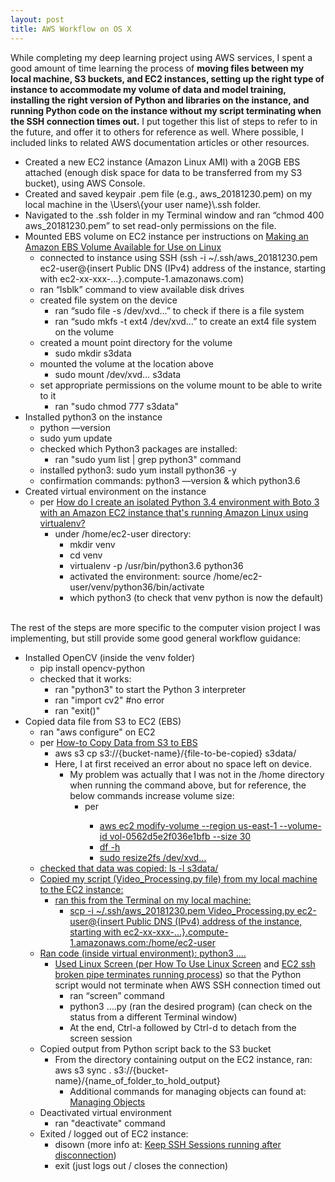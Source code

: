 ```yaml
---
layout: post
title: AWS Workflow on OS X
---
```


While completing my deep learning project using AWS services, I spent a good amount of time learning the process of **moving files between my local machine, S3 buckets, and EC2 instances, setting up the right type of instance to accommodate my volume of data and model training, installing the right version of Python and libraries on the instance, and running Python code on the instance without my script terminating when the SSH connection times out.**  I put together this list of steps to refer to in the future, and offer it to others for reference as well.  Where possible, I included links to related AWS documentation articles or other resources.

<ul class="ul custom">
<li>Created a new EC2 instance (Amazon Linux AMI) with a 20GB EBS attached (enough disk space for data to be transferred from my S3 bucket), using AWS Console.</li>
<li>Created and saved keypair .pem file (e.g., aws_20181230.pem) on my local machine in the \Users\{your user name}\.ssh folder.</li>
<li>Navigated to the .ssh folder in my Terminal window and ran “chmod 400 aws_20181230.pem” to set read-only permissions on the file.</li>
<li>Mounted EBS volume on EC2 instance per instructions on <a href="https://docs.aws.amazon.com/en_pv/AWSEC2/latest/UserGuide/ebs-using-volumes.html">Making an Amazon EBS Volume Available for Use on Linux</a>
  <ul class="ul custom">
  <li>connected to instance using SSH (ssh -i ~/.ssh/aws_20181230.pem ec2-user@{insert Public DNS (IPv4) address of the instance, starting with ec2-xx-xxx-...}.compute-1.amazonaws.com)</li>
  <li>ran “lsblk” command to view available disk drives</li>
  <li>created file system on the device
    <ul class="ul custom">
    <li>ran “sudo file -s /dev/xvd…” to check if there is a file system</li>
    <li>ran “sudo mkfs -t ext4 /dev/xvd…” to create an ext4 file system on the volume</li>
    </ul>
  </li>
  <li>created a mount point directory for the volume
    <ul class="ul custom">
    <li>sudo mkdir s3data</li>
    </ul>
  </li>
  <li>mounted the volume at the location above
    <ul class="ul custom">
    <li>sudo mount /dev/xvd… s3data</li>
    </ul>
  </li>
  <li>set appropriate permissions on the volume mount to be able to write to it
    <ul class="ul custom">
    <li>ran "sudo chmod 777 s3data"</li>
    </ul>
  </li>
  </ul>
</li>
<li>Installed python3 on the instance
  <ul class="ul custom">
  <li>python —version</li>
  <li>sudo yum update</li>
  <li>checked which Python3 packages are installed:
    <ul class="ul custom">
    <li>ran "sudo yum list | grep python3" command</li>
    </ul>
  </li>
  <li>installed python3: sudo yum install python36 -y</li>
  <li>confirmation commands: python3 —version & which python3.6</li>
  </ul>
</li>
<li>Created virtual environment on the instance
  <ul class="ul custom">
  <li>per <a href="https://aws.amazon.com/premiumsupport/knowledge-center/ec2-linux-python34-boto3/">How do I create an isolated Python 3.4 environment with Boto 3 with an Amazon EC2 instance that's running Amazon Linux using virtualenv?</a>
    <ul class="ul custom">
    <li>under /home/ec2-user directory:
      <ul class="ul custom">
      <li>mkdir venv</li>
      <li>cd venv</li>
      <li>virtualenv -p /usr/bin/python3.6 python36</li>
      <li>activated the environment: source /home/ec2-user/venv/python36/bin/activate</li>
      <li>which python3 (to check that venv python is now the default)</li>
      </ul>
    </li>
    </ul>
  </li>
  </ul>
</li>
</ul>
<br>
The rest of the steps are more specific to the computer vision project I was implementing, but still provide some good general workflow guidance:
<ul class="ul custom">
<li>Installed OpenCV (inside the venv folder)
  <ul class="ul custom">
  <li>pip install opencv-python</li>
  <li>checked that it works:
    <ul class="ul custom">
    <li>ran "python3" to start the Python 3 interpreter</li>
    <li>ran "import cv2" #no error</li>
    <li>ran "exit()"</li>
    </ul>
  </li>
  </ul>
</li>
<li>Copied data file from S3 to EC2 (EBS)
  <ul class="ul custom">
  <li>ran "aws configure" on EC2</li>
  <li>per <a href="https://n2ws.com/blog/how-to-guides/how-to-copy-data-from-s3-to-ebs">How-to Copy Data from S3 to EBS</a>
    <ul class="ul custom">
    <li>aws s3 cp s3://{bucket-name}/{file-to-be-copied} s3data/</li>
    <li>Here, I at first received an error about no space left on device.
      <ul class="ul custom">
      <li>My problem was actually that I was not in the /home directory when running the command above, but for reference, the below commands increase volume size:
        <ul class="ul custom">
        <li>per <a href="https://docs.aws.amazon.com/AWSEC2/latest/UserGuide/ebs-modify-volume.html"><Amazon EBS Elastic Volumes</a>
          <ul class="ul custom">
          <li>aws ec2 modify-volume --region us-east-1 --volume-id vol-0562d5e2f036e1bfb --size 30</li>
          <li>df -h</li>
          <li>sudo resize2fs /dev/xvd…</li>
          </ul>
        </li>
        </ul>
      </li>
      </ul>
    </li>
    </ul>
    <li>checked that data was copied: ls -l s3data/</li>
<li>Copied my script (Video_Processing.py file) from my local machine to the EC2 instance:
  <ul class="ul custom">
  <li>ran this from the Terminal on my local machine:
    <ul class="ul custom">
    <li>scp -i ~/.ssh/aws_20181230.pem Video_Processing.py ec2-user@{insert Public DNS (IPv4) address of the instance, starting with ec2-xx-xxx-...}.compute-1.amazonaws.com:/home/ec2-user</li>
    </ul>
  </li>
  </ul>
</li>
<li>Ran code (inside virtual environment): python3 ….
  <ul class="ul custom">
  <li>Used Linux Screen (per <a href="https://linuxize.com/post/how-to-use-linux-screen">How To Use Linux Screen</a> and <a href="https://stackoverflow.com/questions/37796392/ec2-ssh-broken-pipe-terminates-running-process?rq=1">EC2 ssh broken pipe terminates running process</a>) so that the Python script would not terminate when AWS SSH connection timed out
    <ul class="ul custom">
    <li>ran “screen” command</li>
    <li>python3 ….py (ran the desired program) (can check on the status from a different Terminal window)</li>
    <li>At the end, Ctrl-a followed by Ctrl-d to detach from the screen session</li>
    </ul>
  </li>
  </ul>
</li>
<li>Copied output from Python script back to the S3 bucket
  <ul class="ul custom">
  <li>From the directory containing output on the EC2 instance, ran: aws s3 sync . s3://{bucket-name}/{name_of_folder_to_hold_output}
    <ul class="ul custom">
    <li>Additional commands for managing objects can found at: <a href="https://docs.aws.amazon.com/cli/latest/userguide/cli-services-s3-commands.html#using-s3-commands-managing-objects">Managing Objects</a></li>
    </ul>
  </li>
  </ul>
</li>
<li>Deactivated virtual environment
  <ul class="ul custom">
  <li>ran "deactivate" command</li>
  </ul>
</li>
<li>Exited / logged out of EC2 instance:
  <ul class="ul custom">
  <li>disown (more info at: <a href="https://unix.stackexchange.com/questions/479/keep-ssh-sessions-running-after-disconnection">Keep SSH Sessions running after disconnection</a>)</li>
  <li>exit (just logs out / closes the connection)</li>
  </ul>
</li>
